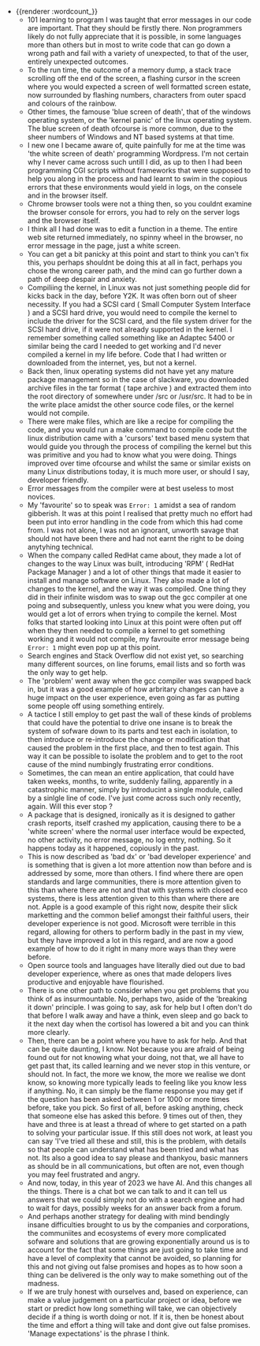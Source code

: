 - {{renderer :wordcount_}}
	- 101 learning to program I was taught that error messages in our code are important. That they should be firstly there. Non programmers likely do not fully appreciate that it is possible, in some languages more than others but in most to write code that can go down a wrong path and fail with a variety of unexpected, to that of the user, entirely unexpected outcomes.
	- To the run time, the outcome of a memory dump, a stack trace scrolling off the end of the screen, a flashing cursor in the screen where you would expected a screen of well formatted screen estate, now surrounded by flashing numbers, characters from outer spacd and colours of the rainbow.
	- Other times, the famouse 'blue screen of death', that of the windows operating system, or the 'kernel panic' of the linux operating system. The blue screen of death ofcourse is more common, due to the sheer numbers of Windows and NT based systems at that time.
	- I new one I became aware of, quite painfully for me at the time was 'the white screen of death' programming Wordpress. I'm not certain why I never came across such untill I did, as up to then I had been programming CGI scripts without frameworks that were supposed to help you along in the process and had learnt to swim in the copious errors that these environments would yield in logs, on the consele and in the browser itself.
	- Chrome browser tools were not a thing then, so you couldnt examine the browser console for errors, you had to rely on the server logs and the browser itself.
	- I think all I had done was to edit a function in a theme. The entire web site returned immediately, no spinny wheel in the browser, no error message in the page, just a white screen.
	- You can get a bit panicky at this point and start to think you can't fix this, you perhaps shouldnt be doing this at all in fact, perhaps you chose the wrong career path, and the mind can go further down a path of deep despair and anxiety.
	- Compiliing the kernel, in Linux was not just something people did for kicks back in the day, before Y2K. It was often born out of sheer necessity. If you had a SCSI card ( Small Computer System Interface ) and a SCSI hard drive, you would need to compile the kernel to include the driver for the SCSI card, and the file system driver for the SCSI hard drive, if it were not already supported in the kernel. I remember something called something like an Adaptec 5400 or similar being the card I needed to get working and I'd never compiled a kernel in my life before. Code that I had written or downloaded from the internet, yes, but not a kernel.
	- Back then, linux operating systems did not have yet any mature package management so in the case of slackware, you downloaded archive files in the tar format ( tape archive ) and extracted them into the root directory of somewhere under /src or /usr/src. It had to be in the write place amidst the other source code files, or the kernel would not compile.
	- There were make files, which are like a recipe for compiling the code, and you would run a make command to compile code but the linux distribution came with a 'cursors' text based menu system that would guide you through the process of compiling the kernel but this was primitive and you had to know what you were doing. Things improved over time ofcourse and whilst the same or similar exists on many Linux distributions today, it is much more user, or should I say, developer friendly.
	- Error messages from the compiler were at best useless to most novices.
	- My 'favourite' so to speak was `Error: 1` amidst a sea of random gibberish. It was at this point I realised that pretty much no effort had been put into error handling in the code from which this had come from. I was not alone, I was not an ignorant, unworth savage that should not have been there and had not earnt the right to be doing anytyhing technical.
	- When the company called RedHat came about, they made a lot of changes to the way Linux was built, introducing 'RPM' ( RedHat Package Manager ) and a lot of other things that made it easier to install and manage software on Linux. They also made a lot of changes to the kernel, and the way it was compiled. One thing they did in their infinite wisdom was to swap out the gcc compiler at one poing and subsequently, unless you knew what you were doing, you would get a lot of errors when trying to compile the kernel. Most folks that started looking into Linux at this point were often put off when they then needed to compile a kernel to get something working and it would not compile, my favrouite error message being `Error: 1` might even pop up at this point.
	- Search engines and Stack Overflow did not exist yet, so searching many different sources, on line forums, email lists and so forth was the only way to get help.
	- The 'problem' went away when the gcc compiler was swapped back in, but it was a good example of how arbritary changes can have a huge impact on the user experience, even going as far as putting some people off using something entirely.
	- A tactice I still employ to get past the wall of these kinds of problems that could have the potential to drive one insane is to break the system of sofware down to its parts and test each in isolation, to then introduce or re-introduce the change or modification that caused the problem in the first place, and then to test again. This way it can be possible to  isolate the problem and to get to the root cause of the mind numbingly frustrating error conditions.
	- Sometimes, the can mean an entire application, that could have taken weeks, months, to write, suddenly failing, apparently in a catastrophic manner, simply by introducint a single module, called by a sinlgle line of code. I've just come across such only recently, again. Will this ever stop ?
	- A package that is designed, ironically as it is designed to gather crash reports, itself crashed my application, causing there to be a 'white screen' where the normal user interface would be expected, no other activity, no error message, no log entry, nothing. So it happens today as it happened, copiously in the past.
	- This is now described as 'bad dx' or 'bad developer experience' and is something that is given a lot more attention now than before and is addressed by some, more than others. I find where there are open standards and large communities, there is more attention given to this than where there are not and that with systems with closed eco systems, there is less attention given to this than where there are not. Apple is a good example of this right now, despite their slick marketting and the common belief amongst their faithful users, their developer experience is not good. Microsoft were terrible in this regard, allowing for others to perform badly in the past in my view, but they have improved a lot in this regard, and are now a good example of how to do it right in many more ways than they were before.
	- Open source tools and languages have literally died out due to bad developer experience, where as ones that made delopers lives productive and enjoyable have flourished.
	- There is one other path to consider when you get problems that you think of as insurmountable. No, perhaps two, aside of the 'breaking it down' principle. I was going to say, ask for help but I often don't do that before I walk away and have a think, even sleep and go back to it the next day when the cortisol has lowered a bit and you can think more clearly.
	- Then, there can be a point where you have to ask for help. And that can be quite daunting, I know. Not because you are afraid of being found out for not knowing what your doing, not that, we all have to get past that, its called learning and we never stop in this venture, or should not. In fact, the more we know, the more we realise we dont know, so knowing more typically leads to feeling like you know less if anything. No, it can simply be the flame response you may get if the question has been asked between 1 or 1000 or more times before, take you pick. So first of all, before asking anything, check that someone else has asked this before. 9 times out of then, they have and three is at least a thread of where to get started on a path to solving your particular issue. If this still does not work, at least you can say 'I've tried all these and still, this is the problem, with details so that people can understand what has been tried and what has not. Its also a good idea to say please and thankyou, basic manners as should be in all communications, but often are not, even though you may feel frustrated and angry.
	- And now, today, in this year of 2023 we have AI. And this changes all the things. There is a chat bot we can talk to and it can tell us answers that we could simply not do with a search engine and had to wait for days, possibly weeks for an answer back from a forum.
	- And perhaps another strategy for dealing with mind bendingly insane difficulties brought to us by the companies and corporations, the communiites and ecosystems of every more complicated sofware and solutions that are growing exponentially around us is to account for the fact that some things are just going to take time and have a level of complexity that cannot be avoided, so planning for this and not giving out false promises and hopes as to how soon a thing can be delivered is the only way to make something out of the madness.
	- If we are truly honest with ourselves and, based on experience, can make a value judgement on a particular project or idea, before we start or predict how long something will take, we can objectively decide if a thing is worth doing or not. If it is, then be honest about the time and effort a thing will take and dont give out false promises. 'Manage expectations' is the phrase I think.